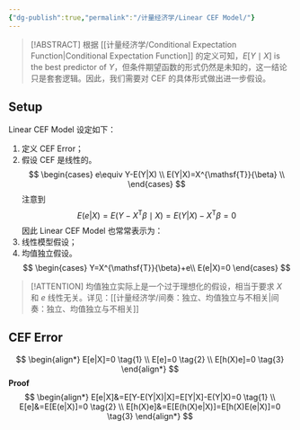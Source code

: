 ```yaml
---
{"dg-publish":true,"permalink":"/计量经济学/Linear CEF Model/"}
---
```


> [!ABSTRACT]
> 根据 [[计量经济学/Conditional Expectation Function\|Conditional Expectation Function]] 的定义可知，$E[Y\mid X]$ is the best predictor of $Y$，但条件期望函数的形式仍然是未知的，这一结论只是套套逻辑。因此，我们需要对 CEF 的具体形式做出进一步假设。
## Setup

Linear CEF Model 设定如下：
1. 定义 CEF Error；
2. 假设 CEF 是线性的。
$$
\begin{cases}
e\equiv Y-E(Y|X) \\
E(Y|X)=X^{\mathsf{T}}{\beta} \\
\end{cases}
$$
注意到
$$
E(e|X)=E(Y-X^{\mathsf{T}}{\beta}\mid X)=E(Y|X)-X^{\mathsf{T}} {\beta}=0
$$
因此 Linear CEF Model 也常常表示为：
1. 线性模型假设；
2. 均值独立假设。
$$
\begin{cases}
Y=X^{\mathsf{T}}{\beta}+e\\
E(e|X)=0
\end{cases}
$$
> [!ATTENTION]
> 均值独立实际上是一个过于理想化的假设，相当于要求 $X$ 和 $e$ 线性无关。详见：[[计量经济学/间奏：独立、均值独立与不相关\|间奏：独立、均值独立与不相关]]
## CEF Error
$$
\begin{align*}
E[e|X]=0 \tag{1} \\
E[e]=0 \tag{2} \\
E[h(X)e]=0 \tag{3}
\end{align*}
$$
**Proof**
$$
\begin{align*}
E[e|X]&=E[Y-E(Y|X)|X]=E[Y|X]-E(Y|X)=0 \tag{1} \\
E[e]&=E[E(e|X)]=0 \tag{2} \\
E[h(X)e]&=E[E(h(X)e|X)]=E[h(X)E(e|X)]=0 \tag{3}
\end{align*}
$$
